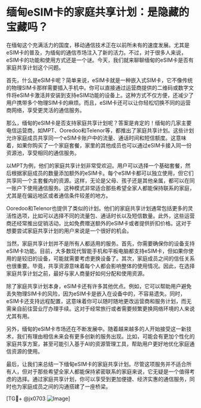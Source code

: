 # 缅甸eSIM卡的家庭共享计划：是隐藏的宝藏吗？

在缅甸这个充满活力的国度，移动通信技术正在以前所未有的速度发展。尤其是eSIM卡的普及，为缅甸的通信市场注入了新的活力。不过，对于很多人来说，eSIM卡的功能和使用方式还是一个谜。今天，我们就来聊聊缅甸的eSIM卡是否有家庭共享计划这个问题。

首先，什么是eSIM卡呢？简单来说，eSIM卡就是一种嵌入式SIM卡，它不像传统的物理SIM卡那样需要插入手机中。你可以直接通过运营商提供的二维码或数字文件将eSIM卡激活并安装到支持eSIM功能的设备上。这种方式不仅方便，还减少了用户携带多个物理SIM卡的麻烦。而且，eSIM卡还可以让你轻松切换不同的运营商网络，享受更灵活的通信服务。

那么，缅甸的eSIM卡是否支持家庭共享计划呢？答案是肯定的！缅甸的几家主要电信运营商，如MPT、Ooredoo和Telenor等，都推出了家庭共享计划。这些计划允许家庭成员共享同一个eSIM卡账户中的流量、通话时间和短信额度。这意味着，如果你购买了一个家庭套餐，家里的其他成员也可以通过eSIM卡接入同一份资源池，享受相同的通信服务。

以MPT为例，他们的家庭共享计划非常受欢迎。用户可以选择一个基础套餐，然后根据家庭成员的数量添加额外的eSIM卡。每个eSIM卡都可以独立使用，但它们共享同一个主套餐内的资源。这样，无论是父母、孩子还是其他亲属，都可以在同一账户下使用通信服务。这种模式非常适合那些希望全家人都能保持联系的家庭，尤其是在偏远地区或者通信条件较差的地方。

Ooredoo和Telenor也提供了类似的计划。他们的家庭共享计划通常包括更多的灵活性选项，比如可以选择不同的流量包、通话时长以及短信数量。此外，这些运营商还经常推出促销活动，比如免费赠送额外的eSIM卡或者提供折扣价格。这对于想要尝试家庭共享计划的用户来说是一个很好的机会。

当然，家庭共享计划并不是所有人都适用的服务。首先，你需要确保你的设备支持eSIM卡功能。目前，大多数现代智能手机和平板电脑都支持eSIM卡，但如果你使用的是较旧的设备，可能就需要考虑更换设备了。其次，家庭成员之间的信任关系也很重要。毕竟，共享资源意味着每个人都会影响整体的使用情况。因此，在选择家庭共享计划之前，最好与家人商量好如何分配和使用资源。

除了家庭共享计划本身，eSIM卡还有许多其他优点。例如，它可以帮助用户避免丢失物理SIM卡的风险，因为eSIM卡是嵌入在设备中的，不容易遗失。同时，eSIM卡还支持远程配置，这意味着你可以随时随地更改运营商和服务计划，而无需亲自前往营业厅办理手续。这对于经常旅行或者需要频繁更换网络环境的人来说尤其有用。

另外，缅甸的eSIM卡市场还在不断发展中。随着越来越多的人开始接受这一新技术，我们有理由相信未来会有更多创新的服务出现。比如，可能会有更加个性化的家庭共享方案，甚至可能引入基于AI的资源管理工具，帮助用户更好地优化家庭通信资源的使用。

最后，让我们来总结一下缅甸eSIM卡的家庭共享计划。尽管这项服务并不适合所有人，但对于那些希望全家人都能保持紧密联系的家庭来说，它无疑是一个值得考虑的选择。通过家庭共享计划，你可以享受到更加便捷、经济实惠的通信服务，同时也为家庭成员之间的沟通搭建了一座桥梁。

[TG💪+ @jx0703 ![Image](https://github.com/user-attachments/assets/dbca1d08-cadb-493c-b0ec-ad6f7a83f270)]